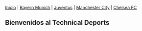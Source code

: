 [Inicio](./index_.md) | [Bayern Munich](./Bayern_.md) | [Juventus](./Juventus_.md) | [Manchester City](./Manchester_City.md) | [Chelsea FC](./Chelsea_.md)
## Bienvenidos al Technical Deports 
